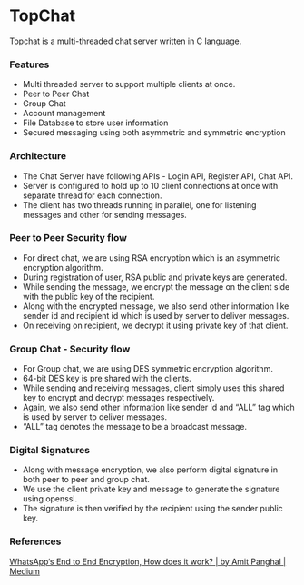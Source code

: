 # TopChat
Topchat is a multi-threaded chat server written in C language.

### Features
- Multi threaded server to support multiple clients at once.
- Peer to Peer Chat
- Group Chat
- Account management
- File Database to store user information
- Secured messaging using both asymmetric and symmetric encryption

### Architecture
- The Chat Server have following APIs - Login API, Register API, Chat API.
- Server is configured to hold up to 10 client connections at once with separate thread for each connection.
- The client has two threads running in parallel, one for listening messages and other for sending messages.

### Peer to Peer Security flow
- For direct chat, we are using RSA encryption which is an asymmetric encryption algorithm.
- During registration of user, RSA public and private keys are generated.
- While sending the message, we encrypt the message on the client side with the public key of the recipient.
- Along with the encrypted message, we also send other information like sender id and recipient id which is used by server to deliver messages.
- On receiving on recipient, we decrypt it using private key of that client.

### Group Chat - Security flow
- For Group chat, we are using DES symmetric encryption algorithm.
- 64-bit DES key is pre shared with the clients.
- While sending and receiving messages, client simply uses this shared key to encrypt and decrypt messages respectively.
- Again, we also send other information like sender id and “ALL” tag which is used by server to deliver messages. 
- “ALL” tag denotes the message to be a broadcast message.

### Digital Signatures
- Along with message encryption, we also perform digital signature in both peer to peer and group chat.
- We use the client private key and message to generate the signature using openssl.
- The signature is then verified by the recipient using the sender public key.


### References
[WhatsApp‘s End to End Encryption, How does it work? | by Amit Panghal | Medium](https://medium.com/@panghalamit/whatsapp-s-end-to-end-encryption-how-does-it-work-80020977caa0)
